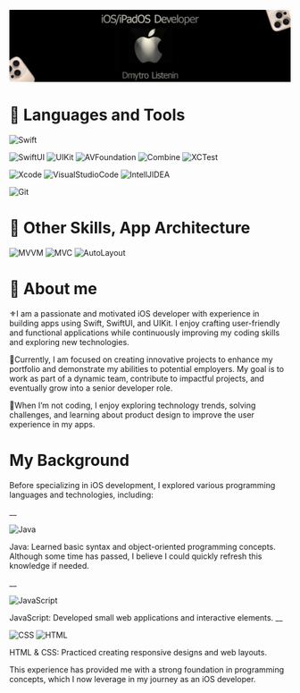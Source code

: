 ![Header](./assets/99.png)

##

# 🔱 Languages and Tools

![Swift](https://img.shields.io/badge/-Swift-090909?style-for-the-badge&logo=Swift)

![SwiftUI](https://img.shields.io/badge/-SwiftUI-090909?style-for-the-badge&logo=Swift&logoColor=675CFF)
![UIKit](https://img.shields.io/badge/-UIKit-090909?style-for-the-badge&logo=UIKit&logoColor=675CFF)
![AVFoundation](https://img.shields.io/badge/-AVFoundation-090909?style-for-the-badge&logo=Framework)
![Combine](https://img.shields.io/badge/-Combine-090909?style-for-the-badge&logo=Framework)
![XCTest](https://img.shields.io/badge/-XCTest-090909?style-for-the-badge&logo=Framework)

![Xcode](https://img.shields.io/badge/-Xcode-090909?style-for-the-badge&logo=Xcode)
![VisualStudioCode](https://img.shields.io/badge/-VisualStudioCode-090909?style-for-the-badge&logo=VisualStudioCode)
![IntellJIDEA](https://img.shields.io/badge/-IntellJIDEA-090909?style-for-the-badge&logo=IntellJIDEA)

![Git](https://img.shields.io/badge/-Git-090909?style-for-the-badge&logo=Git)

##

# 🔱 Other Skills, App Architecture

![MVVM](https://img.shields.io/badge/-MVVM-090909?style-for-the-badge&logo=Swift&logoColor=675CFF)
![MVC](https://img.shields.io/badge/-MVC-090909?style-for-the-badge&logo=UIKit)
![AutoLayout](https://img.shields.io/badge/-AutoLayout-090909?style-for-the-badge&logo=UIKit&logoColor=F18F50)




##
##
# 🔱 About me 
⚜️I am a passionate and motivated iOS developer with experience in building apps using Swift, SwiftUI, and UIKit. I enjoy crafting user-friendly and functional applications while continuously improving my coding skills and exploring new technologies.

🔆Currently, I am focused on creating innovative projects to enhance my portfolio and demonstrate my abilities to potential employers. My goal is to work as part of a dynamic team, contribute to impactful projects, and eventually grow into a senior developer role.

🔅When I’m not coding, I enjoy exploring technology trends, solving challenges, and learning about product design to improve the user experience in my apps.
##

# My Background
Before specializing in iOS development, I explored various programming languages and technologies, including:

__

![Java](https://img.shields.io/badge/-Java-090909?style-for-the-badge&logo=Java)

Java: Learned basic syntax and object-oriented programming concepts. Although some time has passed, I believe I could quickly refresh this knowledge if needed.

__

![JavaScript](https://img.shields.io/badge/-JavaScript-090909?style-for-the-badge&logo=JavaScript)

JavaScript: Developed small web applications and interactive elements.
__

![CSS](https://img.shields.io/badge/-CSS-090909?style-for-the-badge&logo=CSS)
![HTML](https://img.shields.io/badge/-HTML-090909?style-for-the-badge&logo=HTML)

HTML & CSS: Practiced creating responsive designs and web layouts.

This experience has provided me with a strong foundation in programming concepts, which I now leverage in my journey as an iOS developer.
##




